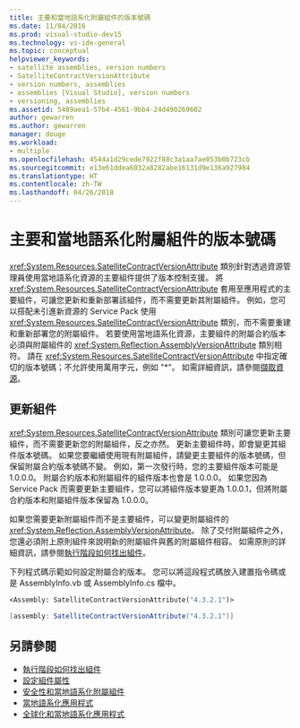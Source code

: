 ```yaml
---
title: 主要和當地語系化附屬組件的版本號碼
ms.date: 11/04/2016
ms.prod: visual-studio-dev15
ms.technology: vs-ide-general
ms.topic: conceptual
helpviewer_keywords:
- satellite assemblies, version numbers
- SatelliteContractVersionAttribute
- version numbers, assemblies
- assemblies [Visual Studio], version numbers
- versioning, assemblies
ms.assetid: 5489aea1-57b4-4561-9bb4-24d490269602
author: gewarren
ms.author: gewarren
manager: douge
ms.workload:
- multiple
ms.openlocfilehash: 4544a1d29cede7922f88c3a1aa7ae053b0b723cb
ms.sourcegitcommit: e13e61ddea6032a8282abe16131d9e136a927984
ms.translationtype: HT
ms.contentlocale: zh-TW
ms.lasthandoff: 04/26/2018
---
```

# <a name="version-numbers-for-main-and-localized-satellite-assemblies"></a>主要和當地語系化附屬組件的版本號碼
<xref:System.Resources.SatelliteContractVersionAttribute> 類別針對透過資源管理員使用當地語系化資源的主要組件提供了版本控制支援。 將 <xref:System.Resources.SatelliteContractVersionAttribute> 套用至應用程式的主要組件，可讓您更新和重新部署該組件，而不需要更新其附屬組件。 例如，您可以搭配未引進新資源的 Service Pack 使用 <xref:System.Resources.SatelliteContractVersionAttribute> 類別，而不需要重建和重新部署您的附屬組件。 若要使用當地語系化資源，主要組件的附屬合約版本必須與附屬組件的 <xref:System.Reflection.AssemblyVersionAttribute> 類別相符。 請在 <xref:System.Resources.SatelliteContractVersionAttribute> 中指定確切的版本號碼；不允許使用萬用字元，例如 "*"。 如需詳細資訊，請參閱[擷取資源](/dotnet/framework/resources/retrieving-resources-in-desktop-apps)。

## <a name="updating-assemblies"></a>更新組件
 <xref:System.Resources.SatelliteContractVersionAttribute> 類別可讓您更新主要組件，而不需要更新您的附屬組件，反之亦然。 更新主要組件時，即會變更其組件版本號碼。 如果您要繼續使用現有附屬組件，請變更主要組件的版本號碼，但保留附屬合約版本號碼不變。 例如，第一次發行時，您的主要組件版本可能是 1.0.0.0。 附屬合約版本和附屬組件的組件版本也會是 1.0.0.0。 如果您因為 Service Pack 而需要更新主要組件，您可以將組件版本變更為 1.0.0.1，但將附屬合約版本和附屬組件版本保留為 1.0.0.0。

 如果您需要更新附屬組件而不是主要組件，可以變更附屬組件的 <xref:System.Reflection.AssemblyVersionAttribute>。 除了交付附屬組件之外，您還必須附上原則組件來說明新的附屬組件與舊的附屬組件相容。 如需原則的詳細資訊，請參閱[執行階段如何找出組件](/dotnet/framework/deployment/how-the-runtime-locates-assemblies)。

 下列程式碼示範如何設定附屬合約版本。 您可以將這段程式碼放入建置指令碼或是 AssemblyInfo.vb 或 AssemblyInfo.cs 檔中。

```vb
<Assembly: SatelliteContractVersionAttribute("4.3.2.1")>

```

```csharp
[assembly: SatelliteContractVersionAttribute("4.3.2.1")]
```

## <a name="see-also"></a>另請參閱

- [執行階段如何找出組件](/dotnet/framework/deployment/how-the-runtime-locates-assemblies)
- [設定組件屬性](/dotnet/framework/app-domains/set-assembly-attributes)
- [安全性和當地語系化附屬組件](../ide/security-and-localized-satellite-assemblies.md)
- [當地語系化應用程式](../ide/localizing-applications.md)
- [全球化和當地語系化應用程式](../ide/globalizing-and-localizing-applications.md)